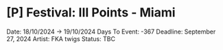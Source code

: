 # [P] Festival: III Points - Miami

Date: 18/10/2024 → 19/10/2024
Days To Event: -367
Deadline: September 27, 2024
Artist: FKA twigs
Status: TBC